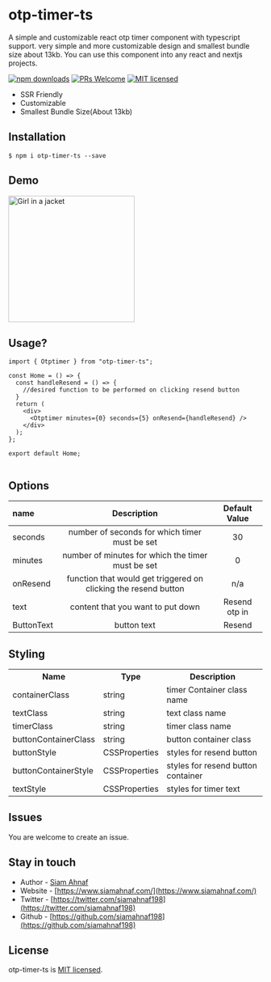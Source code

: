 # otp-timer-ts

A simple and customizable react otp timer component with typescript support. very simple and more customizable design and smallest bundle size about 13kb. You can use this component into any react and nextjs projects.

[![npm downloads](https://cdn.jsdelivr.net/gh/siamahnaf198/react-simple-phone-input@main/assets/downloads.svg)](https://www.npmjs.com/package/otp-timer-ts)
[![PRs Welcome](https://cdn.jsdelivr.net/gh/siamahnaf198/react-simple-phone-input@main/assets/prs-welcome.svg)](https://github.com/siamahnaf198/otp-timer-ts)
[![MIT licensed](https://cdn.jsdelivr.net/gh/siamahnaf198/react-simple-phone-input@main/assets/license.svg)](https://github.com/siamahnaf198/otp-timer-ts/blob/main/LICENSE)

- SSR Friendly
- Customizable
- Smallest Bundle Size(About 13kb)


## Installation

```shell-script
$ npm i otp-timer-ts --save
```

## Demo

<img src="https://res.cloudinary.com/dub0dpenl/image/upload/v1672334376/otp-timer-ts_f8ebe8.gif" alt="Girl in a jacket" width="250">

## Usage?

```
import { Otptimer } from "otp-timer-ts";

const Home = () => {
  const handleResend = () => {
    //desired function to be performed on clicking resend button
  }
  return (
    <div>
      <Otptimer minutes={0} seconds={5} onResend={handleResend} />
    </div>
  );
};

export default Home;


```

## Options

| name       |                           Description                           |  Default Value  |
| :--------- | :-------------------------------------------------------------: |  :-----------:  |
| seconds    |          number of seconds for which timer must be set          |       30        |
| minutes    |        number of minutes for which the timer must be set        |        0        |
| onResend     | function that would get triggered on clicking the resend button |       n/a       |
| text       |                content that you want to put down                |  Resend otp in  |
| ButtonText |                            button text                          |     Resend      |

## Styling

<table>
  <tr>
    <th> Name </th>
    <th> Type </th>
    <th> Description </th>
  </tr>
  <tr>
    <td> containerClass </td>
    <td> string </td>
    <td> timer Container class name </td>
  </tr>
  <tr>
    <td> textClass </td>
    <td> string </td>
    <td> text class name </td>
  </tr>
  <tr>
    <td> timerClass </td>
    <td> string </td>
    <td> timer class name </td>
  </tr>
  <tr>
    <td> buttonContainerClass </td>
    <td> string </td>
    <td> button container class </td>
  </tr>
  <tr>
    <td> buttonStyle </td>
    <td> CSSProperties </td>
    <td> styles for resend button </td>
  </tr>
  <tr>
    <td> buttonContainerStyle </td>
    <td> CSSProperties </td>
    <td> styles for resend button container </td>
  </tr>
  <tr>
    <td> textStyle </td>
    <td> CSSProperties </td>
    <td> styles for timer text </td>
  </tr>
</table>

## Issues

You are welcome to create an issue.

## Stay in touch

- Author - [Siam Ahnaf](https://www.siamahnaf.com/)
- Website - [https://www.siamahnaf.com/](https://www.siamahnaf.com/)
- Twitter - [https://twitter.com/siamahnaf198](https://twitter.com/siamahnaf198)
- Github - [https://github.com/siamahnaf198](https://github.com/siamahnaf198)

## License
otp-timer-ts is [MIT licensed](https://github.com/siamahnaf198/otp-timer-ts/blob/main/LICENSE).